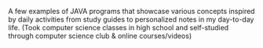 A few examples of JAVA programs that showcase various concepts inspired by daily activities from study guides to personalized notes in my day-to-day life. (Took computer science classes in high school and self-studied through computer science club & online courses/videos)

